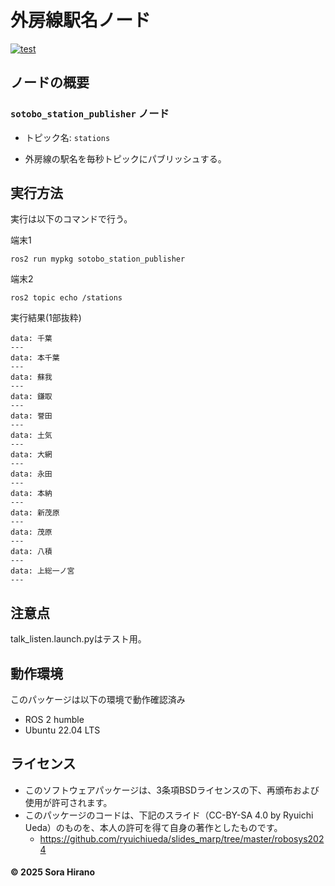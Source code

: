 # 外房線駅名ノード
[![test](https://github.com/Sora0616/mypkg/actions/workflows/test.yml/badge.svg)](https://github.com/Sora0616/mypkg/actions/workflows/test.yml)


## ノードの概要

### `sotobo_station_publisher` ノード

- トピック名: `stations`

- 外房線の駅名を毎秒トピックにパブリッシュする。

## 実行方法
実行は以下のコマンドで行う。

端末1
```
ros2 run mypkg sotobo_station_publisher
```
端末2
```
ros2 topic echo /stations
```
実行結果(1部抜粋)
```
data: 千葉
---
data: 本千葉
---
data: 蘇我
---
data: 鎌取
---
data: 誉田
---
data: 土気
---
data: 大網
---
data: 永田
---
data: 本納
---
data: 新茂原
---
data: 茂原
---
data: 八積
---
data: 上総一ノ宮
---
```

## 注意点
talk_listen.launch.pyはテスト用。

## 動作環境
このパッケージは以下の環境で動作確認済み

- ROS 2 humble
- Ubuntu 22.04 LTS
   
## ライセンス
- このソフトウェアパッケージは、3条項BSDライセンスの下、再頒布および使用が許可されます。
- このパッケージのコードは、下記のスライド（CC-BY-SA 4.0 by Ryuichi Ueda）のものを、本人の許可を得て自身の著作としたものです。
    - https://github.com/ryuichiueda/slides_marp/tree/master/robosys2024
#### © 2025 Sora Hirano

